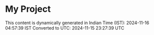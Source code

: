 # My Project

This content is dynamically generated in Indian Time (IST): 2024-11-16 04:57:39 IST
Converted to UTC: 2024-11-15 23:27:39 UTC
